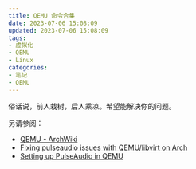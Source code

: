 ```yaml
---
title: QEMU 命令合集
date: 2023-07-06 15:08:09
updated: 2023-07-06 15:08:09
tags:
- 虚拟化
- QEMU
- Linux
categories:
- 笔记
- QEMU
---
```


俗话说，前人栽树，后人乘凉。希望能解决你的问题。

<script src="https://gist.github.com/NWater23/e86dc92c4cd206f57bc754572e3f8adf.js"></script>

<!-- more -->

另请参阅：
- [QEMU - ArchWiki](https://wiki.archlinux.org/title/QEMU)
- [Fixing pulseaudio issues with QEMU/libvirt on Arch](https://assil.me/2020/07/08/pulseaudio-arch-libvirt.html)
- [Setting up PulseAudio in QEMU](https://stackoverflow.com/questions/64560389/setting-up-pulseaudio-in-qemu)